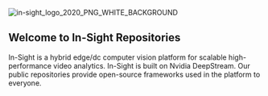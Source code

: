 ![in-sight_logo_2020_PNG_WHITE_BACKGROUND](https://user-images.githubusercontent.com/15047882/232979381-4c85f59c-54b0-4b08-a4be-7a1a694608e0.png)


## Welcome to In-Sight Repositories

In-Sight is a hybrid edge/dc computer vision platform for scalable high-performance video analytics. In-Sight is built on Nvidia DeepStream. Our public repositories provide open-source frameworks used in the platform to everyone.
